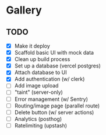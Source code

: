 # Gallery

## TODO

 - [x] Make it deploy
 - [x] Scaffold basic UI with mock data
 - [x] Clean up build process
 - [x] Set up a database (vercel postgres)
 - [x] Attach database to UI
 - [x] Add authentication (w/ clerk)
 - [ ] Add image upload
 - [ ] "taint" (server-only)
 - [ ] Error management (w/ Sentry)
 - [ ] Routing/image page (parallel route)
 - [ ] Delete button (w/ server actions)
 - [ ] Analytics (posthog)
 - [ ] Ratelimiting (upstash)